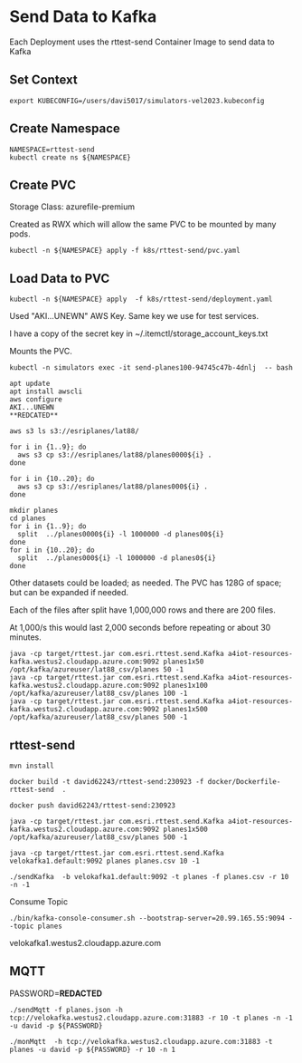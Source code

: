 # Send Data to Kafka

Each Deployment uses the rttest-send Container Image to send data to Kafka

## Set Context

```
export KUBECONFIG=/users/davi5017/simulators-vel2023.kubeconfig
```

## Create Namespace


```
NAMESPACE=rttest-send
kubectl create ns ${NAMESPACE}
```

## Create PVC 

Storage Class: azurefile-premium

Created as RWX which will allow the same PVC to be mounted by many pods. 

```
kubectl -n ${NAMESPACE} apply -f k8s/rttest-send/pvc.yaml
```

## Load Data to PVC

```
kubectl -n ${NAMESPACE} apply  -f k8s/rttest-send/deployment.yaml
```


Used "AKI...UNEWN" AWS Key.  Same key we use for test services.  

I have a copy of the secret key in ~/.itemctl/storage_account_keys.txt


Mounts the PVC.

```
kubectl -n simulators exec -it send-planes100-94745c47b-4dnlj  -- bash
```


```
apt update
apt install awscli
aws configure
AKI...UNEWN
**REDCATED**
```


```
aws s3 ls s3://esriplanes/lat88/
```

```
for i in {1..9}; do
  aws s3 cp s3://esriplanes/lat88/planes0000${i} . 
done
```

```
for i in {10..20}; do
  aws s3 cp s3://esriplanes/lat88/planes000${i} . 
done
```

```
mkdir planes
cd planes
for i in {1..9}; do
  split  ../planes0000${i} -l 1000000 -d planes00${i}
done
for i in {10..20}; do
  split  ../planes000${i} -l 1000000 -d planes0${i}
done
```

Other datasets could be loaded; as needed.  The PVC has 128G of space; but can be expanded if needed. 

Each of the files after split have 1,000,000 rows and there are 200 files.

At 1,000/s this would last 2,000 seconds before repeating or about 30 minutes. 



```
java -cp target/rttest.jar com.esri.rttest.send.Kafka a4iot-resources-kafka.westus2.cloudapp.azure.com:9092 planes1x50 /opt/kafka/azureuser/lat88_csv/planes 50 -1
java -cp target/rttest.jar com.esri.rttest.send.Kafka a4iot-resources-kafka.westus2.cloudapp.azure.com:9092 planes1x100 /opt/kafka/azureuser/lat88_csv/planes 100 -1
java -cp target/rttest.jar com.esri.rttest.send.Kafka a4iot-resources-kafka.westus2.cloudapp.azure.com:9092 planes1x500 /opt/kafka/azureuser/lat88_csv/planes 500 -1
```
## rttest-send

```
mvn install 
```

```
docker build -t david62243/rttest-send:230923 -f docker/Dockerfile-rttest-send  .
```

```
docker push david62243/rttest-send:230923 
```

```
java -cp target/rttest.jar com.esri.rttest.send.Kafka a4iot-resources-kafka.westus2.cloudapp.azure.com:9092 planes1x500 /opt/kafka/azureuser/lat88_csv/planes 500 -1
```

```
java -cp target/rttest.jar com.esri.rttest.send.Kafka velokafka1.default:9092 planes planes.csv 10 -1
```

```
./sendKafka  -b velokafka1.default:9092 -t planes -f planes.csv -r 10 -n -1 
```

Consume Topic

```
./bin/kafka-console-consumer.sh --bootstrap-server=20.99.165.55:9094 --topic planes
```

velokafka1.westus2.cloudapp.azure.com

## MQTT



PASSWORD=**REDACTED**

```
./sendMqtt -f planes.json -h tcp://velokafka.westus2.cloudapp.azure.com:31883 -r 10 -t planes -n -1 -u david -p ${PASSWORD}
```

```
./monMqtt  -h tcp://velokafka.westus2.cloudapp.azure.com:31883 -t planes -u david -p ${PASSWORD} -r 10 -n 1
```
